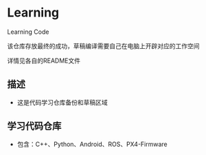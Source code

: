 # Learning
 Learning Code

 该仓库存放最终的成功，草稿编译需要自己在电脑上开辟对应的工作空间

 详情见各自的README文件

## 描述
 - 这是代码学习仓库备份和草稿区域

## 学习代码仓库
 - 包含：C++、Python、Android、ROS、PX4-Firmware
